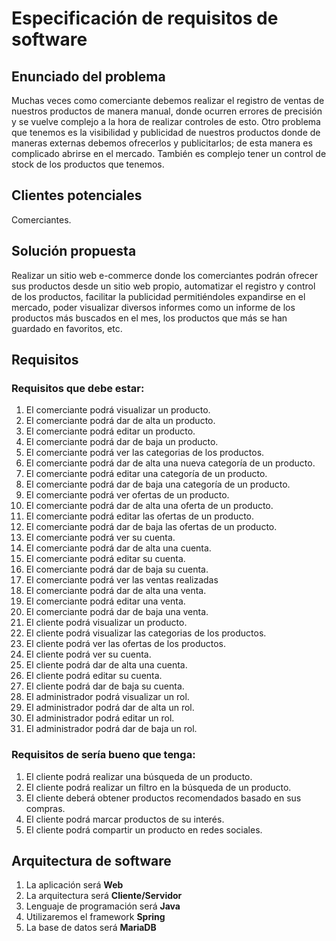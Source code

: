# Especificación de requisitos de software
## Enunciado del problema

Muchas veces como comerciante debemos realizar el registro de ventas de  nuestros productos de manera manual, donde ocurren errores de precisión y se vuelve complejo a la hora de realizar controles de esto.
Otro problema que tenemos es la visibilidad y publicidad de nuestros productos donde de maneras externas debemos ofrecerlos y publicitarlos; de esta manera es complicado abrirse en el mercado.
También es complejo tener un control de stock de los productos que tenemos.

## Clientes potenciales 
Comerciantes.

## Solución propuesta
Realizar un sitio web e-commerce donde los comerciantes podrán ofrecer sus productos desde un sitio web propio, automatizar el registro y control de los productos, facilitar la publicidad permitiéndoles expandirse en el mercado, poder visualizar diversos informes como un informe de los productos más buscados en el mes, los productos que más se han guardado en favoritos, etc.

## Requisitos
### Requisitos que debe estar:
1. El comerciante podrá visualizar un producto.
2. El comerciante podrá dar de alta un producto.
3. El comerciante podrá editar un producto.
4. El comerciante podrá dar de baja un producto.
5. El comerciante podrá ver las categorias de los productos.
6. El comerciante podrá dar de alta una nueva categoría de un producto.
7. El comerciante podrá editar una categoría de un producto.
8. El comerciante podrá dar de baja una categoría de un producto.
9. El comerciante podrá ver ofertas de un producto.
10. El comerciante podrá dar de alta una oferta de un producto.
11. El comerciante podrá editar las ofertas de un producto.
12. El comerciante podrá dar de baja las ofertas de un producto.
13. El comerciante podrá ver su cuenta.
14. El comerciante podrá dar de alta una cuenta.
15. El comerciante podrá editar su cuenta.
16. El comerciante podrá dar de baja su cuenta.
17. El comerciante podrá ver las ventas realizadas
18. El comerciante podrá dar de alta una venta.
19. El comerciante podrá editar una venta.
20. El comerciante podrá dar de baja una venta.
21. El cliente podrá visualizar un producto.
22. El cliente podrá visualizar las categorias de los productos.
23. El cliente podrá ver las ofertas de los productos.
24. El cliente podrá ver su cuenta.
25. El cliente podrá dar de alta una cuenta.
26. El cliente podrá editar su cuenta.
27. El cliente podrá dar de baja su cuenta.
28. El administrador podrá visualizar un rol.
29. El administrador podrá dar de alta un rol.
30. El administrador podrá editar un rol.
31. El administrador podrá dar de baja un rol.


 ### Requisitos de sería bueno que tenga:
 1. El cliente podrá realizar una búsqueda de un producto.
 2. El cliente podrá realizar un filtro en la búsqueda de un producto.
 3. El cliente deberá obtener productos recomendados basado en sus compras.
 4. El cliente podrá marcar productos de su interés.
 5. El cliente podrá compartir un producto en redes sociales.

## Arquitectura de software
 1. La aplicación será **Web**
 2. La arquitectura será **Cliente/Servidor**
 3. Lenguaje de programación será **Java**
 4. Utilizaremos el framework **Spring**
 5. La base de datos será **MariaDB**